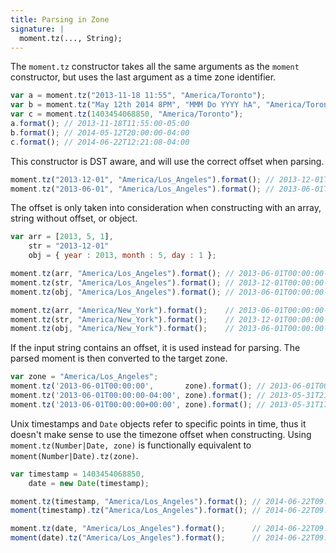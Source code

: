 ```yaml
---
title: Parsing in Zone
signature: |
  moment.tz(..., String);
---
```



The `moment.tz` constructor takes all the same arguments as the `moment`
constructor, but uses the last argument as a time zone identifier.

```js
var a = moment.tz("2013-11-18 11:55", "America/Toronto");
var b = moment.tz("May 12th 2014 8PM", "MMM Do YYYY hA", "America/Toronto");
var c = moment.tz(1403454068850, "America/Toronto");
a.format(); // 2013-11-18T11:55:00-05:00
b.format(); // 2014-05-12T20:00:00-04:00
c.format(); // 2014-06-22T12:21:08-04:00
```

This constructor is DST aware, and will use the correct offset when parsing.

```js
moment.tz("2013-12-01", "America/Los_Angeles").format(); // 2013-12-01T00:00:00-08:00
moment.tz("2013-06-01", "America/Los_Angeles").format(); // 2013-06-01T00:00:00-07:00
```

The offset is only taken into consideration when constructing with an array,
string without offset, or object.

```js
var arr = [2013, 5, 1],
    str = "2013-12-01"
    obj = { year : 2013, month : 5, day : 1 };

moment.tz(arr, "America/Los_Angeles").format(); // 2013-06-01T00:00:00-07:00
moment.tz(str, "America/Los_Angeles").format(); // 2013-12-01T00:00:00-08:00
moment.tz(obj, "America/Los_Angeles").format(); // 2013-06-01T00:00:00-07:00

moment.tz(arr, "America/New_York").format();    // 2013-06-01T00:00:00-04:00
moment.tz(str, "America/New_York").format();    // 2013-12-01T00:00:00-05:00
moment.tz(obj, "America/New_York").format();    // 2013-06-01T00:00:00-04:00
```

If the input string contains an offset, it is used instead for parsing. The parsed moment
is then converted to the target zone.

```js
var zone = "America/Los_Angeles";
moment.tz('2013-06-01T00:00:00',       zone).format(); // 2013-06-01T00:00:00-07:00
moment.tz('2013-06-01T00:00:00-04:00', zone).format(); // 2013-05-31T21:00:00-07:00
moment.tz('2013-06-01T00:00:00+00:00', zone).format(); // 2013-05-31T17:00:00-07:00
```

Unix timestamps and `Date` objects refer to specific points in time, thus it doesn't
make sense to use the timezone offset when constructing. Using `moment.tz(Number|Date, zone)`
is functionally equivalent to `moment(Number|Date).tz(zone)`.

```js
var timestamp = 1403454068850,
    date = new Date(timestamp);

moment.tz(timestamp, "America/Los_Angeles").format(); // 2014-06-22T09:21:08-07:00
moment(timestamp).tz("America/Los_Angeles").format(); // 2014-06-22T09:21:08-07:00

moment.tz(date, "America/Los_Angeles").format();      // 2014-06-22T09:21:08-07:00
moment(date).tz("America/Los_Angeles").format();      // 2014-06-22T09:21:08-07:00
```
